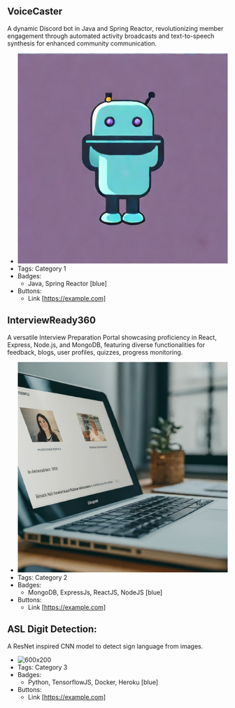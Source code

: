 ## VoiceCaster
A dynamic Discord bot in Java and Spring Reactor, revolutionizing member engagement through automated activity broadcasts and text-to-speech synthesis for enhanced community communication.
- ![600x200](../assets/voice_caster.jpeg)
- Tags: Category 1
- Badges:
  - Java, Spring Reactor [blue]
- Buttons:
  - Link [https://example.com]

## InterviewReady360
A versatile Interview Preparation Portal showcasing proficiency in React, Express, Node.js, and MongoDB, featuring diverse functionalities for feedback, blogs, user profiles, quizzes, progress monitoring.
- ![600x200](../assets/interview_potal_img.jpeg)
- Tags: Category 2
- Badges:
  - MongoDB, ExpressJs, ReactJS, NodeJS [blue]
- Buttons:
  - Link [https://example.com]

## ASL Digit Detection:
A ResNet inspired CNN model to detect sign language from images.
- ![600x200](https://via.placeholder.com/600x200)
- Tags: Category 3
- Badges:
  - Python, TensorflowJS, Docker, Heroku [blue]
- Buttons:
  - Link [https://example.com]
